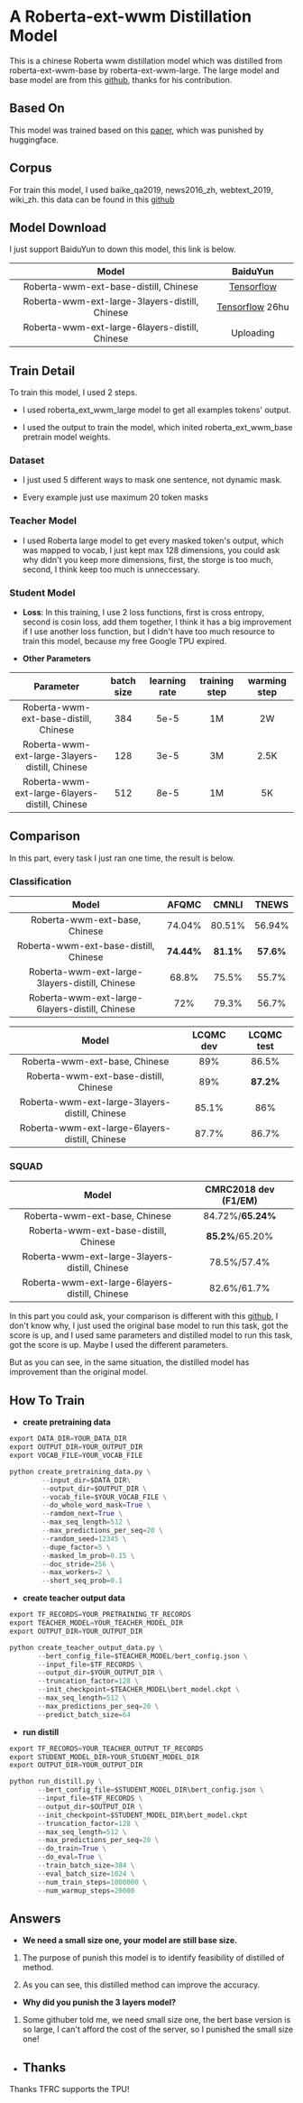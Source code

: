 # A Roberta-ext-wwm Distillation Model

This is a chinese Roberta wwm distillation model which was distilled from roberta-ext-wwm-base by roberta-ext-wwm-large. The large model and base model are from this [github](https://github.com/ymcui/Chinese-BERT-wwm), thanks for his contribution.

## Based On

This model was trained based on this [paper](https://arxiv.org/abs/1910.01108), which was punished by huggingface.

## Corpus

For train this model, I used baike_qa2019, news2016_zh,  webtext_2019, wiki_zh. this data can be found in this [github](https://github.com/brightmart/nlp_chinese_corpus)

## Model Download

I just support BaiduYun to down this model, this link is below.

| Model                                          | BaiduYun                                                           |
|:----------------------------------------------:|:------------------------------------------------------------------:|
| Roberta-wwm-ext-base-distill, Chinese          | [Tensorflow](https://pan.baidu.com/s/1e7_Zqa1_TlFfzx1n51BTUw)      |
| Roberta-wwm-ext-large-3layers-distill, Chinese | [Tensorflow](https://pan.baidu.com/s/1XKaqVHrp8y0tHCNK64kpYw) 26hu |
| Roberta-wwm-ext-large-6layers-distill, Chinese | Uploading                                                          |

## Train Detail

To train this model, I used 2 steps.

- I used roberta_ext_wwm_large model to get all examples tokens' output.

- I used the output to train the model, which inited roberta_ext_wwm_base pretrain model weights.

### Dataset

- I just used 5 different ways to mask one sentence, not dynamic mask.

- Every example just use maximum 20 token masks

### Teacher Model

- I used Roberta large model to get every masked token's output, which was mapped to vocab, I just kept max 128 dimensions, you could ask why didn't you keep more dimensions, first, the storge is too much, second, I think keep too much is unneccessary.

### Student Model

- **Loss**: In this training, I use 2 loss functions, first is cross entropy, second is cosin loss, add them together, I think it has a big improvement if I use another loss function, but I didn't have too much resource to train this model, because my free Google TPU expired.

- **Other Parameters**

| Parameter                                      | batch size | learning rate | training step | warming step |
|:----------------------------------------------:|:----------:|:-------------:|:-------------:|:------------:|
| Roberta-wwm-ext-base-distill, Chinese          | 384        | 5e-5          | 1M            | 2W           |
| Roberta-wwm-ext-large-3layers-distill, Chinese | 128        | 3e-5          | 3M            | 2.5K         |
| Roberta-wwm-ext-large-6layers-distill, Chinese | 512        | 8e-5          | 1M            | 5K           |

## Comparison

In this part, every task I just ran one time, the result is below.

### Classification

| Model                                          | AFQMC      | CMNLI     | TNEWS     |
|:----------------------------------------------:|:----------:|:---------:|:---------:|
| Roberta-wwm-ext-base, Chinese                  | 74.04%     | 80.51%    | 56.94%    |
| Roberta-wwm-ext-base-distill, Chinese          | **74.44%** | **81.1%** | **57.6%** |
| Roberta-wwm-ext-large-3layers-distill, Chinese | 68.8%      | 75.5%     | 55.7%     |
| Roberta-wwm-ext-large-6layers-distill, Chinese | 72%        | 79.3%     | 56.7%     |

| Model                                          | LCQMC dev | LCQMC test |
|:----------------------------------------------:|:---------:|:----------:|
| Roberta-wwm-ext-base, Chinese                  | 89%       | 86.5%      |
| Roberta-wwm-ext-base-distill, Chinese          | 89%       | **87.2%**  |
| Roberta-wwm-ext-large-3layers-distill, Chinese | 85.1%     | 86%        |
| Roberta-wwm-ext-large-6layers-distill, Chinese | 87.7%     | 86.7%      |

### SQUAD

| Model                                          | CMRC2018 dev (F1/EM) |
|:----------------------------------------------:|:--------------------:|
| Roberta-wwm-ext-base, Chinese                  | 84.72%/**65.24%**    |
| Roberta-wwm-ext-base-distill, Chinese          | **85.2%**/65.20%     |
| Roberta-wwm-ext-large-3layers-distill, Chinese | 78.5%/57.4%          |
| Roberta-wwm-ext-large-6layers-distill, Chinese | 82.6%/61.7%          |

In this part you could ask, your comparison is different with this [github](https://github.com/ymcui/Chinese-BERT-wwm), I don't know why, I just used the original base model to run this task, got the score is up, and I used same parameters and distilled model to run this task, got the score is up. Maybe I used the different parameters. 

But as you can see,  in the same situation, the distilled model has improvement than the original model.

## How To Train

- **create pretraining data**

```python
export DATA_DIR=YOUR_DATA_DIR
export OUTPUT_DIR=YOUR_OUTPUT_DIR
export VOCAB_FILE=YOUR_VOCAB_FILE

python create_pretraining_data.py \
        --input_dir=$DATA_DIR\
        --output_dir=$OUTPUT_DIR \
        --vocab_file=$YOUR_VOCAB_FILE \
        --do_whole_word_mask=True \
        --ramdom_next=True \
        --max_seq_length=512 \
        --max_predictions_per_seq=20 \
        --random_seed=12345 \
        --dupe_factor=5 \
        --masked_lm_prob=0.15 \
        --doc_stride=256 \
        --max_workers=2 \
        --short_seq_prob=0.1
```

- **create teacher output data**

```python
export TF_RECORDS=YOUR_PRETRAINING_TF_RECORDS
export TEACHER_MODEL=YOUR_TEACHER_MODEL_DIR
export OUTPUT_DIR=YOUR_OUTPUT_DIR

python create_teacher_output_data.py \
       --bert_config_file=$TEACHER_MODEL/bert_config.json \
       --input_file=$TF_RECORDS \
       --output_dir=$YOUR_OUTPUT_DIR \
       --truncation_factor=128 \
       --init_checkpoint=$TEACHER_MODEL\bert_model.ckpt \
       --max_seq_length=512 \
       --max_predictions_per_seq=20 \
       --predict_batch_size=64 
```

- **run distill**

```python
export TF_RECORDS=YOUR_TEACHER_OUTPUT_TF_RECORDS
export STUDENT_MODEL_DIR=YOUR_STUDENT_MODEL_DIR
export OUTPUT_DIR=YOUR_OUTPUT_DIR

python run_distill.py \
       --bert_config_file=$STUDENT_MODEL_DIR\bert_config.json \
       --input_file=$TF_RECORDS \
       --output_dir=$OUTPUT_DIR \
       --init_checkpoint=$STUDENT_MODEL_DIR\bert_model.ckpt
       --truncation_factor=128 \
       --max_seq_length=512 \
       --max_predictions_per_seq=20 \
       --do_train=True \
       --do_eval=True \
       --train_batch_size=384 \
       --eval_batch_size=1024 \
       --num_train_steps=1000000 \
       --num_warmup_steps=20000 
```

## Answers

- **We need a small size one, your model are still base size.**
1. The purpose of punish this model is to identify feasibility of distilled of method.

2. As you can see, this distilled method can improve the accuracy.
- **Why did you punish the 3 layers model?**
1. Some githuber told me, we need small size one, the bert base version is so large, I can't afford the cost of the server, so I punished the small size one! 
- ## Thanks

Thanks TFRC supports the TPU!
